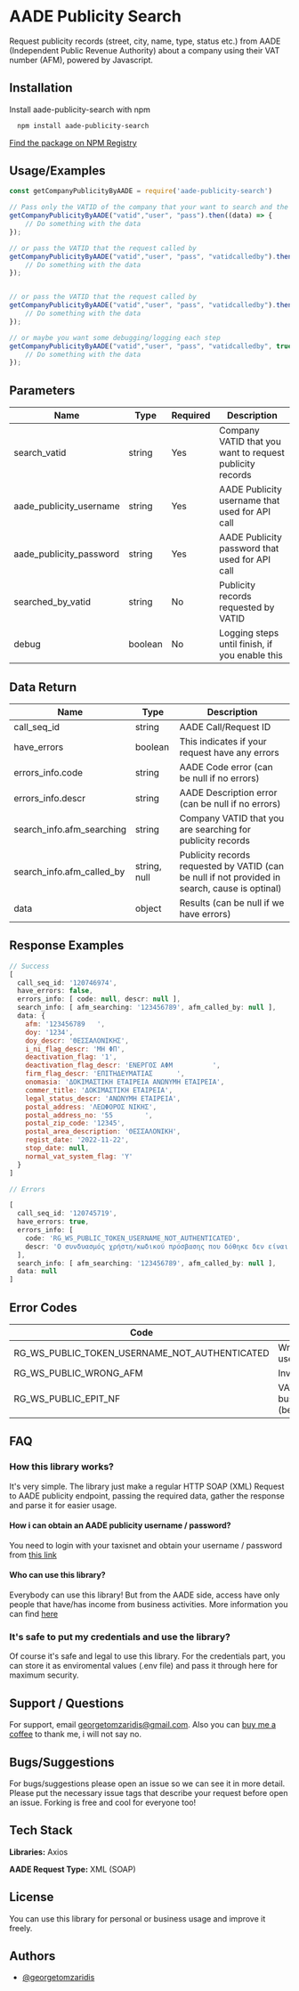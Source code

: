 
# AADE Publicity Search

Request publicity records (street, city, name, type, status etc.) from AADE (Independent Public Revenue Authority) about a company using their VAT number (AFM), powered by Javascript.





## Installation

Install aade-publicity-search with npm

```bash
  npm install aade-publicity-search
```

[Find the package on NPM Registry](https://www.npmjs.com/package/aade-publicity-search)
## Usage/Examples

```javascript
const getCompanyPublicityByAADE = require('aade-publicity-search')

// Pass only the VATID of the company that your want to search and the username/password for the authentication
getCompanyPublicityByAADE("vatid","user", "pass").then((data) => {
    // Do something with the data
});

// or pass the VATID that the request called by
getCompanyPublicityByAADE("vatid","user", "pass", "vatidcalledby").then((data) => {
    // Do something with the data
});


// or pass the VATID that the request called by
getCompanyPublicityByAADE("vatid","user", "pass", "vatidcalledby").then((data) => {
    // Do something with the data
});

// or maybe you want some debugging/logging each step
getCompanyPublicityByAADE("vatid","user", "pass", "vatidcalledby", true).then((data) => {
    // Do something with the data
});

```


## Parameters

| Name  | Type | Required | Description
| ------------- | ------------- | ------------- | ------------- |
| search_vatid  | string  | Yes  | Company VATID that you want to request publicity records  | 
| aade_publicity_username  | string  | Yes  | AADE Publicity username that used for API call  |
| aade_publicity_password  | string  | Yes  | AADE Publicity password that used for API call  |
| searched_by_vatid  | string  | No  | Publicity records requested by VATID |
| debug  | boolean  | No  | Logging steps until finish, if you enable this  |

## Data Return

| Name  | Type |  Description |
| ------------- | ------------- | ------------- | 
| call_seq_id  | string  | AADE Call/Request ID  |  
| have_errors  | boolean  | This indicates if your request have any errors  | 
| errors_info.code  | string  | AADE Code error (can be null if no errors)  | 
| errors_info.descr  | string  | AADE Description error (can be null if no errors)  | 
| search_info.afm_searching | string | Company VATID that you are searching for publicity records |
| search_info.afm_called_by | string, null | Publicity records requested by VATID (can be null if not provided in search, cause is optinal) |
| data  | object  | Results (can be null if we have errors)  | 


## Response Examples
```javascript
// Success
[
  call_seq_id: '120746974',
  have_errors: false,
  errors_info: [ code: null, descr: null ],
  search_info: [ afm_searching: '123456789', afm_called_by: null ],
  data: {
    afm: '123456789   ',
    doy: '1234',
    doy_descr: 'ΘΕΣΣΑΛΟΝΙΚΗΣ',
    i_ni_flag_descr: 'ΜΗ ΦΠ',
    deactivation_flag: '1',
    deactivation_flag_descr: 'ΕΝΕΡΓΟΣ ΑΦΜ          ',
    firm_flag_descr: 'ΕΠΙΤΗΔΕΥΜΑΤΙΑΣ      ',
    onomasia: 'ΔΟΚΙΜΑΣΤΙΚΗ ΕΤΑΙΡΕΙΑ ΑΝΩΝΥΜΗ ΕΤΑΙΡΕΙΑ',
    commer_title: 'ΔΟΚΙΜΑΣΤΙΚΗ ΕΤΑΙΡΕΙΑ',
    legal_status_descr: 'ΑΝΩΝΥΜΗ ΕΤΑΙΡΕΙΑ',
    postal_address: 'ΛΕΩΦΟΡΟΣ ΝΙΚΗΣ',
    postal_address_no: '55        ',
    postal_zip_code: '12345',
    postal_area_description: 'ΘΕΣΣΑΛΟΝΙΚΗ',
    regist_date: '2022-11-22',
    stop_date: null,
    normal_vat_system_flag: 'Y'
  }
]

// Errors

[
  call_seq_id: '120745719',
  have_errors: true,
  errors_info: [
    code: 'RG_WS_PUBLIC_TOKEN_USERNAME_NOT_AUTHENTICATED',
    descr: 'Ο συνδυασμός χρήστη/κωδικού πρόσβασης που δόθηκε δεν είναι έγκυρος.'
  ],
  search_info: [ afm_searching: '123456789', afm_called_by: null ],
  data: null
]
```


## Error Codes
| Code  | Description |
| ------------- | ------------- |
| RG_WS_PUBLIC_TOKEN_USERNAME_NOT_AUTHENTICATED | Wrong username/password |
| RG_WS_PUBLIC_WRONG_AFM | Invalid VATID |
| RG_WS_PUBLIC_EPIT_NF | VATID Searched, no business activity (before/now) |


## FAQ

### How this library works?

It's very simple. The library just make a regular HTTP SOAP (XML) Request to AADE publicity endpoint, passing the required data, gather the response and parse it for easier usage.

#### How i can obtain an AADE publicity username / password?

You need to login with your taxisnet and obtain your username / password from [this link](https://www1.aade.gr/sgsisapps/tokenservices/protected/displayConsole.htm)

#### Who can use this library?

Everybody can use this library! But from the AADE side, access have only people that have/has income from business activities. More information you can find [here](https://www.aade.gr/epiheiriseis/forologikes-ypiresies/mitroo/anazitisi-basikon-stoiheion-mitrooy-epiheiriseon) 

### It's safe to put my credentials and use the library?

Of course it's safe and legal to use this library. For the credentials part, you can store it as enviromental values (.env file) and pass it through here for maximum security.
## Support / Questions

For support, email georgetomzaridis@gmail.com.
Also you can [buy me a coffee](https://www.buymeacoffee.com/georgetomzP) to thank me, i will not say no.


## Bugs/Suggestions

For bugs/suggestions please open an issue so we can see it in more detail. Please put the necessary issue tags that describe your request before open an issue. Forking is free and cool for everyone too!





## Tech Stack

**Libraries:** Axios

**AADE Request Type:** XML (SOAP)


## License

You can use this library for personal or business usage and improve it freely.
## Authors

- [@georgetomzaridis](https://github.com/georgetomzaridis)

